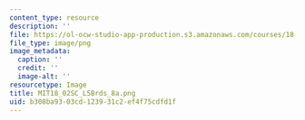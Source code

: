 ```yaml
---
content_type: resource
description: ''
file: https://ol-ocw-studio-app-production.s3.amazonaws.com/courses/18-02sc-multivariable-calculus-fall-2010/b308ba9303cd123931c2ef4f75cdfd1f_MIT18_02SC_L5Brds_8a.png
file_type: image/png
image_metadata:
  caption: ''
  credit: ''
  image-alt: ''
resourcetype: Image
title: MIT18_02SC_L5Brds_8a.png
uid: b308ba93-03cd-1239-31c2-ef4f75cdfd1f
---
```

